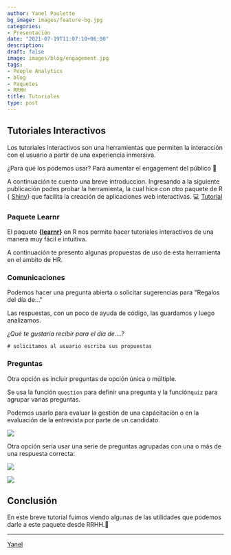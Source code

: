 ```yaml
---
author: Yanel Paulette
bg_image: images/feature-bg.jpg
categories:
- Presentación
date: "2021-07-19T11:07:10+06:00"
description: 
draft: false
image: images/blog/engagement.jpg
tags:
- People Analytics
- blog
- Paquetes
- RRHH
title: Tutoriales 
type: post
---
```


## Tutoriales Interactivos

Los tutoriales interactivos son una herramientas que permiten la interacción con el usuario a partir de una experiencia inmersiva.

¿Para qué los podemos usar? Para aumentar el engagement del público 🤩

A continuación te cuento una breve introduccion. Ingresando a la siguiente publicación podes probar la herramienta, la cual hice con otro paquete de R { [Shiny](https://shiny.rstudio.com/)} que facilita la creación de aplicaciones web interactivas. 💻 [Tutorial](https://yanelpaulette.shinyapps.io/Tutorial_Interactivo/)

### Paquete Learnr

El paquete **{[learnr](https://rstudio.github.io/learnr/)}** en R nos permite hacer tutoriales interactivos de una manera muy fácil e intuitiva.

A continuación te presento algunas propuestas de uso de esta herramienta en el ambito de HR.

### Comunicaciones 

Podemos hacer una pregunta abierta o solicitar sugerencias para "Regalos del día de..."

Las respuestas, con un poco de ayuda de código, las guardamos y luego analizamos.

*¿Qué te gustaría recibir para el día de....?*

```{r dos-mas-dos, exercise=TRUE}
# solicitamos al usuario escriba sus propuestas

```

### Preguntas 

Otra opción es incluir preguntas de opción única o múltiple.

Se usa la función `question` para definir una pregunta y la función`quiz` para agrupar varias preguntas.

Podemos usarlo para evaluar la gestión de una capácitación o en la evaluación de la entrevista por parte de un candidato.

![](/images/blog/preg1.JPG)

Otra opción sería usar una serie de preguntas agrupadas con una o más de una respuesta correcta:

![](/images/blog/preg2.JPG)

![](/images/blog/preg3.JPG)

## Conclusión

En este breve tutorial fuimos viendo algunas de las utilidades que podemos darle a este paquete desde RRHH.🚀

------------------------------------------------------------------------

[Yanel](https://yanelpaulette.netlify.app/)
